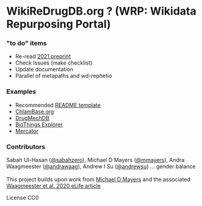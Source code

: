 # WikiReDrugDB.org ? (WRP: Wikidata Repurposing Portal)

### "to do" items
- Re-read [2021 preprint](https://www.biorxiv.org/content/10.1101/2021.04.15.440028v1.abstract)
- Check Issues (make checklist)
- Update documentation
- Parallel of metapaths and wd-rephetio

### Examples
- Recommended [README template](https://docs.google.com/document/d/1aWWx3Re3_KehicdhR6gPrcJ-EwSmHWydkV1PqyJg984/edit?usp=sharing)
- [ChlamBase.org](https://github.com/sabahzero/WikiGenomesBase)
- [DrugMechDB](https://github.com/SuLab/DrugMechDB)
- [BioThings Explorer](https://github.com/biothings/biothings_explorer) 
- [Mercator](https://github.com/SuLab/mercator_shiny)

### Contributors
Sabah Ul-Hasan ([@sabahzero](https://github.com/sabahzero)), Michael D Mayers ([@mmayers](https://github.com/mmayers12)), Andra Waagmeester ([@andrawaag](https://github.com/andrawaag)), Andrew I Su ([@andrewsu](https://github.com/andrewsu)) ... gender balance <br><br>
This project builds upon work from [Michael D Mayers](https://github.com/mmayers12/metapaths) and the associated [Waagmeester et al. 2020 eLife article](https://elifesciences.org/articles/52614)

License CC0
